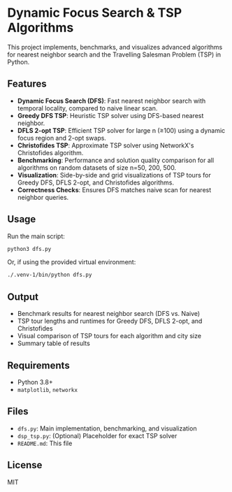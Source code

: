 # Dynamic Focus Search & TSP Algorithms

This project implements, benchmarks, and visualizes advanced algorithms for nearest neighbor search and the Travelling Salesman Problem (TSP) in Python.

## Features

- **Dynamic Focus Search (DFS)**: Fast nearest neighbor search with temporal locality, compared to naive linear scan.
- **Greedy DFS TSP**: Heuristic TSP solver using DFS-based nearest neighbor.
- **DFLS 2-opt TSP**: Efficient TSP solver for large n (≥100) using a dynamic focus region and 2-opt swaps.
- **Christofides TSP**: Approximate TSP solver using NetworkX's Christofides algorithm.
- **Benchmarking**: Performance and solution quality comparison for all algorithms on random datasets of size n=50, 200, 500.
- **Visualization**: Side-by-side and grid visualizations of TSP tours for Greedy DFS, DFLS 2-opt, and Christofides algorithms.
- **Correctness Checks**: Ensures DFS matches naive scan for nearest neighbor queries.

## Usage

Run the main script:

```bash
python3 dfs.py
```

Or, if using the provided virtual environment:

```bash
./.venv-1/bin/python dfs.py
```

## Output
- Benchmark results for nearest neighbor search (DFS vs. Naive)
- TSP tour lengths and runtimes for Greedy DFS, DFLS 2-opt, and Christofides
- Visual comparison of TSP tours for each algorithm and city size
- Summary table of results

## Requirements
- Python 3.8+
- `matplotlib`, `networkx`

## Files
- `dfs.py`: Main implementation, benchmarking, and visualization
- `dsp_tsp.py`: (Optional) Placeholder for exact TSP solver
- `README.md`: This file

## License
MIT
